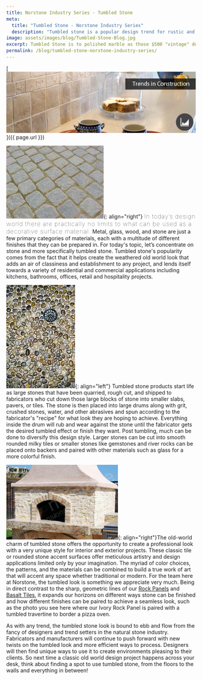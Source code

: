 ```yaml
---
title: Norstone Industry Series - Tumbled Stone
meta:
  title: "Tumbled Stone - Norstone Industry Series"
  description: "Tumbled stone is a popular design trend for rustic and traditional spaces. Learn about designing with these stones and their properties."
image: assets/images/blog/Tumbled-Stone-Blog.jpg
excerpt: Tumbled Stone is to polished marble as those $500 "vintage" designer jeans are to a brand new pair of Levis. Have no fear Norstonians, this isn't SAT English - but it is our latest Blog where we take a closer look at what all the fuss is about when you take a perfectly good stone and make it look old.
permalink: /blog/tumbled-stone-norstone-industry-series/
---
```


[![Tumbled stone blog](/assets/images/blog/Tumbled-Stone-Blog.jpg)]({{ page.url }})

![Tumbled stone pavers](/assets/images/blog/Tumbled-Stone-Pavers.jpg){: align="right"} <span style="font-size:16px;font-weight:lighter;letter-spacing:1px">In today’s design world there are practically no limits to what can be used as a decorative surface material.</span> Metal, glass, wood, and stone are just a few primary categories of materials, each with a multitude of different finishes that they can be prepared in. For today's topic, let’s concentrate on stone and more specifically tumbled stone. Tumbled stone's popularity comes from the fact that it helps create the weathered old world look that adds an air of classiness and establishment to any project, and lends itself towards a variety of residential and commercial applications including kitchens, bathrooms, offices, retail and hospitality projects.

![Tumbled stone shower floor](/assets/images/blog/Tumbled-Stone-Shower-Floor.jpg){: align="left"} Tumbled stone products start life as large stones that have been quarried, rough cut, and shipped to fabricators who cut down those large blocks of stone into smaller slabs, pavers, or tiles. The stone is then placed into large drums along with grit, crushed stones, water, and other abrasives and spun according to the fabricator's "recipe" for what look they are hoping to achieve. Everything inside the drum will rub and wear against the stone until the fabricator gets the desired tumbled effect or finish they want. Post tumbling, much can be done to diversify this design style. Larger stones can be cut into smooth rounded milky tiles or smaller stones like gemstones and river rocks can be placed onto backers and paired with other materials such as glass for a more colorful finish.

![Tumbled stone with rock panels](/assets/images/blog/Tumbed-Stone-with-Rock-Panels.jpg){: align="right"}The old-world charm of tumbled stone offers the opportunity to create a professional look with a very unique style for interior and exterior projects. These classic tile or rounded stone accent surfaces offer meticulous artistry and design applications limited only by your imagination. The myriad of color choices, the patterns, and the materials can be combined to build a true work of art that will accent any space whether traditional or modern. For the team here at Norstone, the tumbled look is something we appreciate very much. Being in direct contrast to the sharp, geometric lines of our [Rock Panels](/products/stacked-stone-cladding/) and [Basalt Tiles](/products/modern-wall-tile/), it expands our horizons on different ways stone can be finished and how different finishes can be paired to achieve a seamless look, such as the photo you see here where our Ivory Rock Panel is paired with a tumbled travertine to border a pizza oven.

As with any trend, the tumbled stone look is bound to ebb and flow from the fancy of designers and trend setters in the natural stone industry. Fabricators and manufacturers will continue to push forward with new twists on the tumbled look and more efficient ways to process. Designers will then find unique ways to use it to create environments pleasing to their clients. So next time a classic old world design project happens across your desk, think about finding a spot to use tumbled stone, from the floors to the walls and everything in between!
